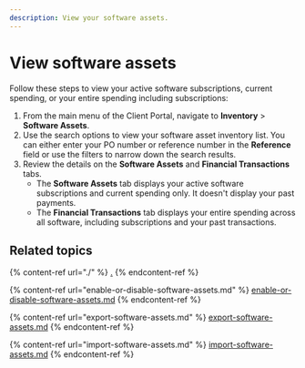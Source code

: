 ```yaml
---
description: View your software assets.
---
```


# View software assets

Follow these steps to view your active software subscriptions, current spending, or your entire spending including subscriptions:

1. From the main menu of the Client Portal, navigate to **Inventory** > **Software Assets**.
2. Use the search options to view your software asset inventory list. You can either enter your PO number or reference number in the **Reference** field or use the filters to narrow down the search results.
3. Review the details on the **Software Assets** and **Financial Transactions** tabs.
   * The **Software Assets** tab displays your active software subscriptions and current spending only. It doesn't display your past payments.&#x20;
   * The **Financial Transactions** tab displays your entire spending across all software, including subscriptions and your past transactions.

## Related topics

{% content-ref url="./" %}
[.](./)
{% endcontent-ref %}

{% content-ref url="enable-or-disable-software-assets.md" %}
[enable-or-disable-software-assets.md](enable-or-disable-software-assets.md)
{% endcontent-ref %}

{% content-ref url="export-software-assets.md" %}
[export-software-assets.md](export-software-assets.md)
{% endcontent-ref %}

{% content-ref url="import-software-assets.md" %}
[import-software-assets.md](import-software-assets.md)
{% endcontent-ref %}
